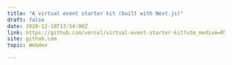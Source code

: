 ```yaml
---
title: "A virtual event starter kit (built with Next.js)"
draft: false
date: 2020-12-18T13:54:00Z
link: https://github.com/vercel/virtual-event-starter-kit?utm_medium=RSS&utm_source=hune
site: github.com
topic: Webdev  

---
```

